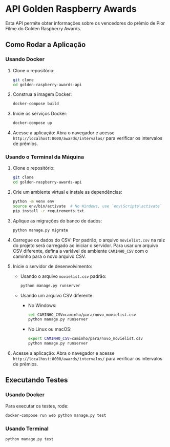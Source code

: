 # API Golden Raspberry Awards

Esta API permite obter informações sobre os vencedores do prêmio de Pior Filme do Golden Raspberry Awards.

## Como Rodar a Aplicação

### Usando Docker

1. Clone o repositório:
    ```bash
    git clone 
    cd golden-raspberry-awards-api
    ```

2. Construa a imagem Docker:
    ```bash
    docker-compose build
    ```

3. Inicie os serviços Docker:
    ```bash
    docker-compose up
    ```

4. Acesse a aplicação:
    Abra o navegador e acesse `http://localhost:8000/awards/intervalos/` para verificar os intervalos de prêmios.

### Usando o Terminal da Máquina

1. Clone o repositório:
    ```bash
    git clone 
    cd golden-raspberry-awards-api
    ```

2. Crie um ambiente virtual e instale as dependências:
    ```bash
    python -m venv env
    source env/bin/activate  # No Windows, use `env\Scripts\activate`
    pip install -r requirements.txt
    ```

3. Aplique as migrações do banco de dados:
    ```bash
    python manage.py migrate
    ```

4. Carregue os dados do CSV:
    Por padrão, o arquivo `movielist.csv` na raiz do projeto será carregado ao iniciar o servidor. Para usar um arquivo CSV diferente, defina a variável de ambiente `CAMINHO_CSV` com o caminho para o novo arquivo CSV.

5. Inicie o servidor de desenvolvimento:
    - Usando o arquivo `movielist.csv` padrão:
      ```bash
      python manage.py runserver
      ```

    - Usando um arquivo CSV diferente:
      - No Windows:
        ```bash
        set CAMINHO_CSV=caminho/para/novo_movielist.csv
        python manage.py runserver
        ```
      - No Linux ou macOS:
        ```bash
        export CAMINHO_CSV=caminho/para/novo_movielist.csv
        python manage.py runserver
        ```

6. Acesse a aplicação:
    Abra o navegador e acesse `http://localhost:8000/awards/intervalos/` para verificar os intervalos de prêmios.

## Executando Testes

### Usando Docker

Para executar os testes, rode:
```bash
docker-compose run web python manage.py test
```

### Usando Terminal
```bash
python manage.py test
```